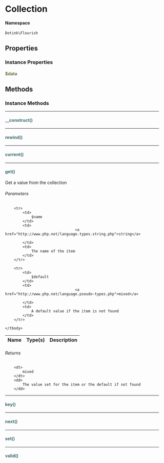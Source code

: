 # Collection



#### Namespace

`Dotink\Flourish`

## Properties

### Instance Properties
#### <span style="color:#6a6e3d;">$data</span>




## Methods

### Instance Methods
<hr />

#### <span style="color:#3e6a6e;">__construct()</span>


<hr />

#### <span style="color:#3e6a6e;">rewind()</span>


<hr />

#### <span style="color:#3e6a6e;">current()</span>


<hr />

#### <span style="color:#3e6a6e;">get()</span>

Get a value from the collection

###### Parameters

<table>
	<thead>
		<th>Name</th>
		<th>Type(s)</th>
		<th>Description</th>
	</thead>
	<tbody>
			
		<tr>
			<td>
				$name
			</td>
			<td>
									<a href="http://www.php.net/language.types.string.php">string</a>
				
			</td>
			<td>
				The name of the item
			</td>
		</tr>
					
		<tr>
			<td>
				$default
			</td>
			<td>
									<a href="http://www.php.net/language.pseudo-types.php">mixed</a>
				
			</td>
			<td>
				A default value if the item is not found
			</td>
		</tr>
			
	</tbody>
</table>

###### Returns

<dl>
	
		<dt>
			mixed
		</dt>
		<dd>
			The value set for the item or the default if not found
		</dd>
	
</dl>


<hr />

#### <span style="color:#3e6a6e;">key()</span>


<hr />

#### <span style="color:#3e6a6e;">next()</span>


<hr />

#### <span style="color:#3e6a6e;">set()</span>


<hr />

#### <span style="color:#3e6a6e;">valid()</span>







